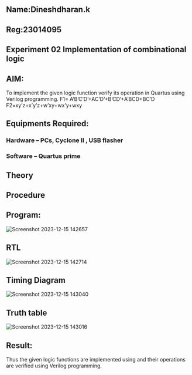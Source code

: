 ## Name:Dineshdharan.k
## Reg:23014095

## Experiment 02 Implementation of combinational logic
 
## AIM:
To implement the given logic function verify its operation in Quartus using Verilog programming.
 F1= A’B’C’D’+AC’D’+B’CD’+A’BCD+BC’D
F2=xy’z+x’y’z+w’xy+wx’y+wxy
 
 
 
## Equipments Required:
### Hardware – PCs, Cyclone II , USB flasher
### Software – Quartus prime


## Theory
## Procedure


## Program:

![Screenshot 2023-12-15 142657](https://github.com/dineshdharank/Experiment--02-Implementation-of-combinational-logic-/assets/145980096/c6ea2453-d191-4082-acc8-0d948fa1d94c)


## RTL

![Screenshot 2023-12-15 142714](https://github.com/dineshdharank/Experiment--02-Implementation-of-combinational-logic-/assets/145980096/3ee95b09-afc8-4a4f-a464-91f6882ab4ea)


## Timing Diagram

![Screenshot 2023-12-15 143040](https://github.com/dineshdharank/Experiment--02-Implementation-of-combinational-logic-/assets/145980096/9bab66c0-8c4e-49bc-afdd-2006900c41a6)



## Truth table

![Screenshot 2023-12-15 143016](https://github.com/dineshdharank/Experiment--02-Implementation-of-combinational-logic-/assets/145980096/62f96063-1fdb-48ca-8d1f-9d8a7e121699)

## Result:
Thus the given logic functions are implemented using  and their operations are verified using Verilog programming.
